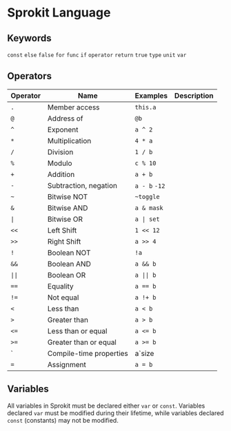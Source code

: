 # Sprokit Language

## Keywords
`const`
`else`
`false`
`for`
`func`
`if`
`operator`
`return`
`true`
`type`
`unit`
`var`

## Operators
| Operator | Name                    | Examples      | Description |
|----------|-------------------------|---------------|-------------|
| `.`      | Member access           | `this.a`      | |
| `@`      | Address of              | `@b`          | |
| `^`      | Exponent                | `a ^ 2`       | |
| `*`      | Multiplication          | `4 * a`       | |
| `/`      | Division                | `1 / b`       | |
| `%`      | Modulo                  | `c % 10`      | |
| `+`      | Addition                | `a + b`       | |
| `-`      | Subtraction, negation   | `a - b` `-12` | |
| `~`      | Bitwise NOT             | `~toggle`     | |
| `&`      | Bitwise AND             | `a & mask`    | |
| `\|`     | Bitwise OR              | `a \| set`    | |
| `<<`     | Left Shift              | `1 << 12`     | |
| `>>`     | Right Shift             | `a >> 4`      | |
| `!`      | Boolean NOT             | `!a`          | |
| `&&`     | Boolean AND             | `a && b`      | |
| `\|\|`   | Boolean OR              | `a \|\| b`    | |
| `==`     | Equality                | `a == b`      | |
| `!=`     | Not equal               | `a !+ b`      | |
| `<`      | Less than               | `a < b`       | |
| `>`      | Greater than            | `a > b`       | |
| `<=`     | Less than or equal      | `a <= b`      | |
| `>=`     | Greater than or equal   | `a >= b`      | |
| `        | Compile-time properties | a`size        | |
| `=`      | Assignment              | `a = b`       | |

## Variables
All variables in Sprokit must be declared either `var` or `const`.  Variables declared `var` must be modified during their lifetime, while variables declared `const` (constants) may not be modified.
